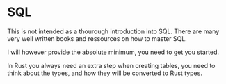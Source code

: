 # SQL

This is not intended as a thourough introduction into SQL. There are many very well written
books and ressources on how to master SQL.

I will however provide the absolute minimum, you need to get you started.

In Rust you always need an extra step when creating tables, you need to think about the
types, and how they will be converted to Rust types.
